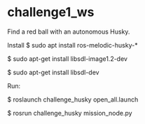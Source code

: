 # challenge1_ws

Find a red ball with an autonomous Husky.

Install
$ sudo apt install ros-melodic-husky-*

$ sudo apt-get install libsdl-image1.2-dev

$ sudo apt-get install libsdl-dev

Run:

$ roslaunch challenge_husky open_all.launch

$ rosrun challenge_husky mission_node.py
